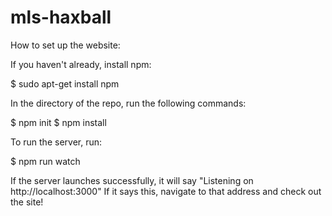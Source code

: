 # mls-haxball

How to set up the website:

If you haven't already, install npm:

$ sudo apt-get install npm

In the directory of the repo, run the following commands:

$ npm init
$ npm install

To run the server, run:

$ npm run watch

If the server launches successfully, it will say "Listening on http://localhost:3000"
If it says this, navigate to that address and check out the site!
